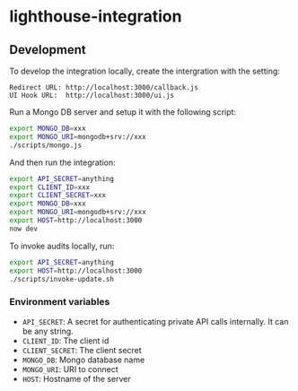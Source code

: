# lighthouse-integration

## Development

To develop the integration locally, create the intergration with the setting:

```
Redirect URL: http://localhost:3000/callback.js
UI Hook URL:  http://localhost:3000/ui.js
```

Run a Mongo DB server and setup it with the following script:

```sh
export MONGO_DB=xxx
export MONGO_URI=mongodb+srv://xxx
./scripts/mongo.js
```

And then run the integration:

```sh
export API_SECRET=anything
export CLIENT_ID=xxx
export CLIENT_SECRET=xxx
export MONGO_DB=xxx
export MONGO_URI=mongodb+srv://xxx
export HOST=http://localhost:3000
now dev
```

To invoke audits locally, run:

```sh
export API_SECRET=anything
export HOST=http://localhost:3000
./scripts/invoke-update.sh
```

### Environment variables

- `API_SECRET`: A secret for authenticating private API calls internally. It can be any string.
- `CLIENT_ID`: The client id
- `CLIENT_SECRET`: The client secret
- `MONGO_DB`: Mongo database name
- `MONGO_URI`: URI to connect
- `HOST`: Hostname of the server
